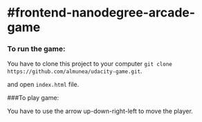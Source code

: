 #frontend-nanodegree-arcade-game
===============================

### To run the game: 

You have to clone this project to your computer 
`git clone https://github.com/almunea/udacity-game.git`.

and open `index.html` file.



###To play game: 

You have to use the arrow up-down-right-left to move the player.
